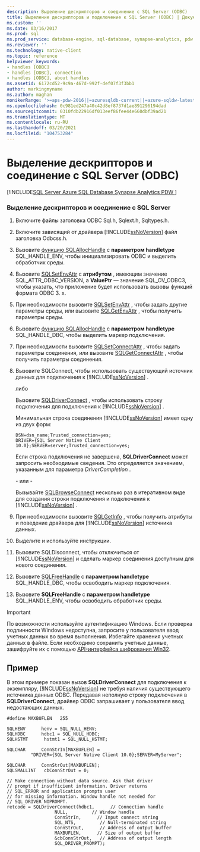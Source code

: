 ```yaml
---
description: Выделение дескрипторов и соединение с SQL Server (ODBC)
title: Выделение дескрипторов и подключение к SQL Server (ODBC) | Документация Майкрософт
ms.custom: ''
ms.date: 03/16/2017
ms.prod: sql
ms.prod_service: database-engine, sql-database, synapse-analytics, pdw
ms.reviewer: ''
ms.technology: native-client
ms.topic: reference
helpviewer_keywords:
- handles [ODBC]
- handles [ODBC], connection
- handles [ODBC], about handles
ms.assetid: 6172cd52-9c9a-467d-992f-def07f3f3bb1
author: markingmyname
ms.author: maghan
monikerRange: '>=aps-pdw-2016||=azuresqldb-current||=azure-sqldw-latest||>=sql-server-2016||>=sql-server-linux-2017||=azuresqldb-mi-current'
ms.openlocfilehash: 0c981ed247a40c42d8ef8737d1ae891296194dad
ms.sourcegitcommit: 0310fdb22916df013eef86fee44e660dbf39ad21
ms.translationtype: MT
ms.contentlocale: ru-RU
ms.lasthandoff: 03/20/2021
ms.locfileid: "104753284"
---
```

# <a name="allocate-handles-and-connect-to-sql-server-odbc"></a>Выделение дескрипторов и соединение с SQL Server (ODBC)
[!INCLUDE[SQL Server Azure SQL Database Synapse Analytics PDW ](../../includes/applies-to-version/sql-asdb-asdbmi-asa-pdw.md)]

    
### <a name="to-allocate-handles-and-connect-to-sql-server"></a>Выделение дескрипторов и соединение с SQL Server  
  
1.  Включите файлы заголовка ODBC Sql.h, Sqlext.h, Sqltypes.h.  
  
2.  Включите зависящий от драйвера [!INCLUDE[ssNoVersion](../../includes/ssnoversion-md.md)] файл заголовка Odbcss.h.  
  
3.  Вызовите [функцию SQLAllocHandle](../../odbc/reference/syntax/sqlallochandle-function.md) с **параметром handletype** SQL_HANDLE_ENV, чтобы инициализировать ODBC и выделить обработчик среды.  
  
4.  Вызовите [SQLSetEnvAttr](../../relational-databases/native-client-odbc-api/sqlsetenvattr.md) с **атрибутом** , имеющим значение SQL_ATTR_ODBC_VERSION, а **ValuePtr** — значение SQL_OV_ODBC3, чтобы указать, что приложение будет использовать вызовы функций формата ODBC 3. x.  
  
5.  При необходимости вызовите [SQLSetEnvAttr](../../relational-databases/native-client-odbc-api/sqlsetenvattr.md) , чтобы задать другие параметры среды, или вызовите [SQLGetEnvAttr](../../odbc/reference/syntax/sqlgetenvattr-function.md) , чтобы получить параметры среды.  
  
6.  Вызовите [функцию SQLAllocHandle](../../odbc/reference/syntax/sqlallochandle-function.md) с **параметром handletype** SQL_HANDLE_DBC, чтобы выделить маркер подключения.  
  
7.  При необходимости вызовите [SQLSetConnectAttr](../../relational-databases/native-client-odbc-api/sqlsetconnectattr.md) , чтобы задать параметры соединения, или вызовите [SQLGetConnectAttr](../../relational-databases/native-client-odbc-api/sqlgetconnectattr.md) , чтобы получить параметры соединения.  
  
8.  Вызовите SQLConnect, чтобы использовать существующий источник данных для подключения к [!INCLUDE[ssNoVersion](../../includes/ssnoversion-md.md)] .  
  
     либо  
  
     Вызовите [SQLDriverConnect](../../relational-databases/native-client-odbc-api/sqldriverconnect.md) , чтобы использовать строку подключения для подключения к [!INCLUDE[ssNoVersion](../../includes/ssnoversion-md.md)] .  
  
     Минимальная строка соединения [!INCLUDE[ssNoVersion](../../includes/ssnoversion-md.md)] имеет одну из двух форм:  
  
    ```  
    DSN=dsn_name;Trusted_connection=yes;  
    DRIVER={SQL Server Native Client 10.0};SERVER=server;Trusted_connection=yes;  
    ```  
  
     Если строка подключения не завершена, **SQLDriverConnect** может запросить необходимые сведения. Это определяется значением, указанным для параметра *DriverCompletion* .  
  
     \- или -  
  
     Вызывайте [SQLBrowseConnect](../../relational-databases/native-client-odbc-api/sqlbrowseconnect.md) несколько раз в итеративном виде для создания строки подключения и подключения к [!INCLUDE[ssNoVersion](../../includes/ssnoversion-md.md)] .  
  
9. При необходимости вызовите [SQLGetInfo](../../relational-databases/native-client-odbc-api/sqlgetinfo.md) , чтобы получить атрибуты и поведение драйвера для [!INCLUDE[ssNoVersion](../../includes/ssnoversion-md.md)] источника данных.  
  
10. Выделите и используйте инструкции.  
  
11. Вызовите SQLDisconnect, чтобы отключиться от [!INCLUDE[ssNoVersion](../../includes/ssnoversion-md.md)] и сделать маркер соединения доступным для нового соединения.  
  
12. Вызовите [SQLFreeHandle](../../relational-databases/native-client-odbc-api/sqlfreehandle.md) с **параметром handletype** SQL_HANDLE_DBC, чтобы освободить маркер подключения.  
  
13. Вызовите **SQLFreeHandle** с **параметром handletype** SQL_HANDLE_ENV, чтобы освободить обработчик среды.  
  
> [!IMPORTANT]  
>  По возможности используйте аутентификацию Windows. Если проверка подлинности Windows недоступна, запросите у пользователя ввод учетных данных во время выполнения. Избегайте хранения учетных данных в файле. Если необходимо сохранить учетные данные, зашифруйте их с помощью [API-интерфейса шифрования Win32](/windows/win32/seccrypto/cryptography-reference).  
  
## <a name="example"></a>Пример  
 В этом примере показан вызов **SQLDriverConnect** для подключения к экземпляру, [!INCLUDE[ssNoVersion](../../includes/ssnoversion-md.md)] не требуя наличия существующего источника данных ODBC. Передавая неполную строку подключения в **SQLDriverConnect**, драйвер ODBC запрашивает у пользователя ввод недостающих данных.  
  
```  
#define MAXBUFLEN   255  
  
SQLHENV      henv = SQL_NULL_HENV;  
SQLHDBC      hdbc1 = SQL_NULL_HDBC;  
SQLHSTMT      hstmt1 = SQL_NULL_HSTMT;  
  
SQLCHAR      ConnStrIn[MAXBUFLEN] =  
         "DRIVER={SQL Server Native Client 10.0};SERVER=MyServer";  
  
SQLCHAR      ConnStrOut[MAXBUFLEN];  
SQLSMALLINT   cbConnStrOut = 0;  
  
// Make connection without data source. Ask that driver   
// prompt if insufficient information. Driver returns  
// SQL_ERROR and application prompts user  
// for missing information. Window handle not needed for  
// SQL_DRIVER_NOPROMPT.  
retcode = SQLDriverConnect(hdbc1,      // Connection handle  
                  NULL,         // Window handle  
                  ConnStrIn,      // Input connect string  
                  SQL_NTS,         // Null-terminated string  
                  ConnStrOut,      // Address of output buffer  
                  MAXBUFLEN,      // Size of output buffer  
                  &cbConnStrOut,   // Address of output length  
                  SQL_DRIVER_PROMPT);  
```  
  
